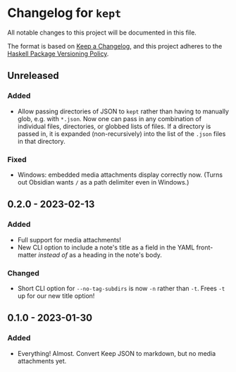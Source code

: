 # Changelog for `kept`

All notable changes to this project will be documented in this file.

The format is based on [Keep a Changelog](https://keepachangelog.com/en/1.0.0/),
and this project adheres to the
[Haskell Package Versioning Policy](https://pvp.haskell.org/).


## Unreleased

### Added

- Allow passing directories of JSON to `kept` rather than having to manually
  glob, e.g. with `*.json`. Now one can pass in any combination of individual
  files, directories, or globbed lists of files. If a directory is passed in,
  it is expanded (non-recursively) into the list of the `.json` files in that
  directory.

### Fixed

- Windows: embedded media attachments display correctly now. (Turns out
  Obsidian wants `/` as a path delimiter even in Windows.)


## 0.2.0 - 2023-02-13

### Added

- Full support for media attachments!
- New CLI option to include a note's title as a field in the YAML front-matter
  *instead of* as a heading in the note's body.

### Changed

- Short CLI option for `--no-tag-subdirs` is now `-n` rather than `-t`. Frees
  `-t` up for our new title option!


## 0.1.0 - 2023-01-30

### Added

- Everything! Almost. Convert Keep JSON to markdown, but no media attachments
  yet.

